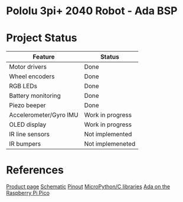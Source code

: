 # Pololu 3pi+ 2040 Robot - Ada BSP

# Project Status
| Feature | Status |
| --- | --- |
| Motor drivers | Done |
| Wheel encoders | Done |
| RGB LEDs | Done |
| Battery monitoring | Done |
| Piezo beeper | Done |
| Accelerometer/Gyro IMU | Work in progress |
| OLED display | Work in progress |
| IR line sensors | Not implemented |
| IR bumpers | Not implemeneted |

# References
[Product page](https://www.pololu.com/product/5004)
[Schematic](https://www.pololu.com/file/0J1940/3pi-2040-control-board-schematic.pdf)
[Pinout](https://www.pololu.com/file/0J1941/3pi-2040-control-board-pinout.pdf)
[MicroPython/C libraries](https://github.com/pololu/pololu-3pi-2040-robot)
[Ada on the Raspberry Pi Pico](https://pico-doc.synack.me/)
